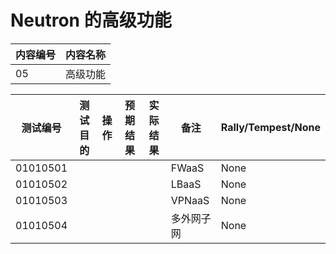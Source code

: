 # Neutron 的高级功能

|内容编号|内容名称|
|--------|--------|
|05|高级功能|


|测试编号|测试目的|操作|预期结果|实际结果|备注|Rally/Tempest/None|
|--------|--------|----|--------|--------|----|------------------|
|01010501|||||FWaaS|None|
|01010502|||||LBaaS|None|
|01010503|||||VPNaaS|None|
|01010504|||||多外网子网|None|
